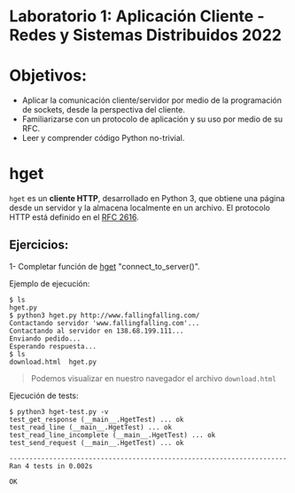 # Laboratorio 1: Aplicación Cliente - Redes y Sistemas Distribuidos 2022 

# Objetivos:
* Aplicar la comunicación cliente/servidor por medio de la programación de sockets,
desde la perspectiva del cliente.
* Familiarizarse con un protocolo de aplicación y su uso por medio de su RFC.
* Leer y comprender código Python no-trivial.

# hget
`hget` es un **cliente HTTP**, desarrollado en Python 3, que obtiene una página desde un servidor y
la almacena localmente en un archivo. El protocolo HTTP está definido en el [RFC 2616](https://tools.ietf.org/html/rfc2616).

## Ejercicios:

1- Completar función de [hget](hget.py) "connect_to_server()".

Ejemplo de ejecución:
```
$ ls
hget.py
$ python3 hget.py http://www.fallingfalling.com/
Contactando servidor 'www.fallingfalling.com'...
Contactando al servidor en 138.68.199.111...
Enviando pedido...
Esperando respuesta...
$ ls
download.html  hget.py
```
> Podemos visualizar en nuestro navegador el archivo `download.html`

Ejecución de tests:
```
$ python3 hget-test.py -v
test_get_response (__main__.HgetTest) ... ok
test_read_line (__main__.HgetTest) ... ok
test_read_line_incomplete (__main__.HgetTest) ... ok
test_send_request (__main__.HgetTest) ... ok

----------------------------------------------------------------------
Ran 4 tests in 0.002s

OK
```